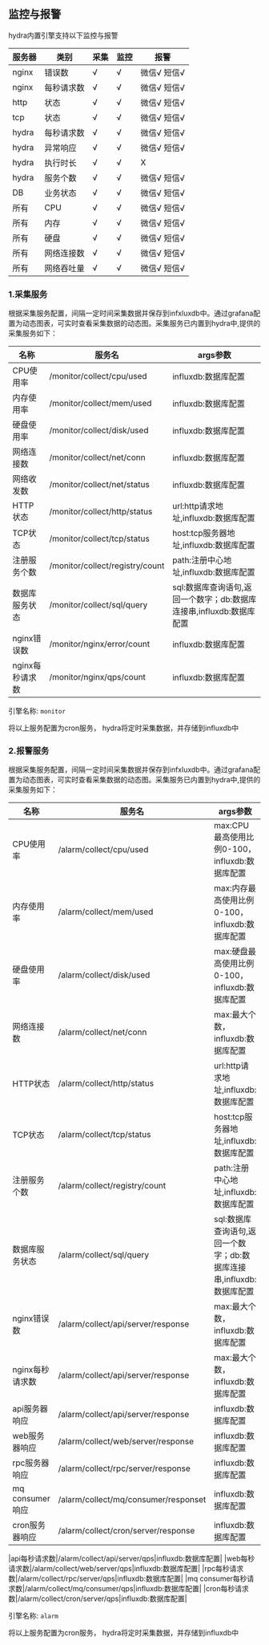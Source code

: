 ## 监控与报警

hydra内置引擎支持以下监控与报警

|服务器|类别|采集|监控|报警|
|----|----|----|----|----|
|nginx|错误数|√|√|微信√ 短信√|
|nginx|每秒请求数|√|√|微信√ 短信√|
|http|状态|√|√|微信√ 短信√|
|tcp|状态|√|√|微信√ 短信√|
|hydra|每秒请求数|√|√|微信√ 短信√|
|hydra|异常响应|√|√|微信√ 短信√|
|hydra|执行时长|√|√|X|
|hydra|服务个数|√|√|微信√ 短信√|
|DB|业务状态|√|√|微信√ 短信√|
|所有|CPU|√|√|微信√ 短信√|
|所有|内存|√|√|微信√ 短信√|
|所有|硬盘|√|√|微信√ 短信√|
|所有|网络连接数|√|√|微信√ 短信√|
|所有|网络吞吐量|√|√|微信√ 短信√|

### 1.采集服务
根据采集服务配置，间隔一定时间采集数据并保存到infxluxdb中。通过grafana配置为动态图表，可实时查看采集数据的动态图。采集服务已内置到hydra中,提供的采集服务如下：

|名称|服务名|args参数
|----|-----|----|
|CPU使用率|/monitor/collect/cpu/used|influxdb:数据库配置|
|内存使用率|/monitor/collect/mem/used|influxdb:数据库配置|
|硬盘使用率|/monitor/collect/disk/used|influxdb:数据库配置|
|网络连接数|/monitor/collect/net/conn|influxdb:数据库配置|
|网络收发数|/monitor/collect/net/status|influxdb:数据库配置|
|HTTP状态|/monitor/collect/http/status|url:http请求地址,influxdb:数据库配置|
|TCP状态|/monitor/collect/tcp/status|host:tcp服务器地址,influxdb:数据库配置|
|注册服务个数|/monitor/collect/registry/count|path:注册中心地址,influxdb:数据库配置|
|数据库服务状态|/monitor/collect/sql/query|sql:数据库查询语句,返回一个数字；db:数据库连接串,influxdb:数据库配置|
|nginx错误数|/monitor/nginx/error/count|influxdb:数据库配置|
|nginx每秒请求数|/monitor/nginx/qps/count|influxdb:数据库配置|

 引擎名称: `monitor` 
 
 将以上服务配置为cron服务， hydra将定时采集数据，并存储到influxdb中


### 2.报警服务
根据采集服务配置，间隔一定时间采集数据并保存到infxluxdb中。通过grafana配置为动态图表，可实时查看采集数据的动态图。采集服务已内置到hydra中,提供的采集服务如下：

|名称|服务名|args参数
|----|-----|----|
|CPU使用率|/alarm/collect/cpu/used|max:CPU最高使用比例0-100，influxdb:数据库配置|
|内存使用率|/alarm/collect/mem/used|max:内存最高使用比例0-100，influxdb:数据库配置|
|硬盘使用率|/alarm/collect/disk/used|max:硬盘最高使用比例0-100，influxdb:数据库配置|
|网络连接数|/alarm/collect/net/conn|max:最大个数，influxdb:数据库配置|
|HTTP状态|/alarm/collect/http/status|url:http请求地址,influxdb:数据库配置|
|TCP状态|/alarm/collect/tcp/status|host:tcp服务器地址,influxdb:数据库配置|
|注册服务个数|/alarm/collect/registry/count|path:注册中心地址,influxdb:数据库配置|
|数据库服务状态|/alarm/collect/sql/query|sql:数据库查询语句,返回一个数字；db:数据库连接串,influxdb:数据库配置|
|nginx错误数|/alarm/collect/api/server/response|max:最大个数，influxdb:数据库配置|
|nginx每秒请求数|/alarm/collect/api/server/response|max:最大个数，influxdb:数据库配置|
|api服务器响应|/alarm/collect/api/server/response|influxdb:数据库配置|
|web服务器响应|/alarm/collect/web/server/response|influxdb:数据库配置|
|rpc服务器响应|/alarm/collect/rpc/server/response|influxdb:数据库配置|
|mq consumer响应|/alarm/collect/mq/consumer/responset|influxdb:数据库配置|
|cron服务器响应|/alarm/collect/cron/server/response|influxdb:数据库配置|

|api每秒请求数|/alarm/collect/api/server/qps|influxdb:数据库配置|
|web每秒请求数|/alarm/collect/web/server/qps|influxdb:数据库配置|
|rpc每秒请求数|/alarm/collect/rpc/server/qps|influxdb:数据库配置|
|mq consumer每秒请求数|/alarm/collect/mq/consumer/qps|influxdb:数据库配置|
|cron每秒请求数|/alarm/collect/cron/server/qps|influxdb:数据库配置|



 引擎名称: `alarm` 
 
 将以上服务配置为cron服务， hydra将定时采集数据，并存储到influxdb中